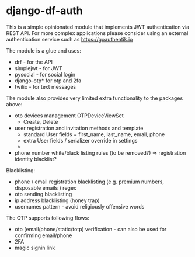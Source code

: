 # django-df-auth

This is a simple opinionated module that implements JWT authentication via REST API.
For more complex applications please consider using an external authentication service such as https://goauthentik.io

The module is a glue and uses:

- drf - for the API
- simplejwt - for JWT
- pysocial - for social login
- django-otp* for otp and 2fa
- twilio - for text messages

The module also provides very limited extra functionality to the packages above:

- otp devices management OTPDeviceViewSet
    - Create, Delete
- user registration and invitation methods and template
    - standard User fields = first_name, last_name, email, phone
    - extra User fields / serializer override in settings
    -
- phone number white/black listing rules (to be removed?) => registration identity blacklist?

Blacklisting:
  - phone / email registration blacklisting (e.g. premium numbers, disposable emails ) regex
  - otp sending blacklisting
  - ip address blacklisting (honey trap)
  - usernames pattern - avoid religiously offensive words


The OTP supports following flows:
- otp (email/phone/static/totp) verification - can also be used for confirming email/phone
- 2FA
- magic signin link
